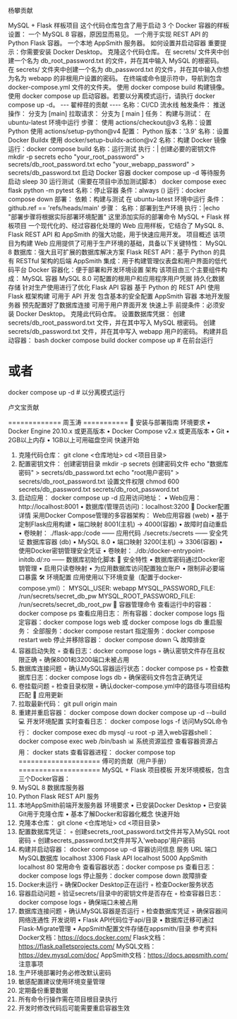 杨攀贡献





MySQL + Flask 样板项目
这个代码仓库包含了用于启动 3 个 Docker 容器的样板设置：
一个 MySQL 8 容器，原因显而易见。
一个用于实现 REST API 的 Python Flask 容器。
一个本地 AppSmith 服务器。
如何设置并启动容器
重要提示：你需要安装 Docker Desktop。
克隆这个代码仓库。
在 secrets/ 文件夹中创建一个名为 db_root_password.txt 的文件，并在其中输入 MySQL 的根密码。
在 secrets/ 文件夹中创建一个名为 db_password.txt 的文件，并在其中输入你想为名为 webapp 的非根用户设置的密码。
在终端或命令提示符中，导航到包含 docker-compose.yml 文件的文件夹。
使用 docker compose build 构建镜像。
使用 docker compose up 启动容器。若要以分离模式运行，请执行 docker compose up -d。
                --- 翟梓荏的贡献 ----
名称：CI/CD 流水线
触发条件：
推送操作：
分支为 [main]
拉取请求：
分支为 [ main ]
任务：
构建与测试：
在 ubuntu-latest 环境中运行
步骤：
使用 actions/checkout@v3
名称：设置 Python
使用 actions/setup-python@v4
配置：
Python 版本：'3.9'
名称：设置 Docker Buildx
使用 docker/setup-buildx-action@v2
名称：构建 Docker 镜像
运行：docker compose build
名称：运行测试
执行：|
创建必要的密钥文件
mkdir -p secrets
echo "your_root_password" > secrets/db_root_password.txt
echo "your_webapp_password" > secrets/db_password.txt
启动 Docker 容器
docker compose up -d
等待服务启动
sleep 30
运行测试（需要在项目中添加测试脚本）
docker compose exec flask python -m pytest
名称：停止容器
条件：always ()
运行：docker compose down
部署：
依赖：构建与测试
在 ubuntu-latest 环境中运行
条件：github.ref == 'refs/heads/main'
步骤：
名称：部署到生产环境
执行：|echo "部署步骤将根据实际部署环境配置"
这里添加实际的部署命令
MySQL + Flask 样板项目
一个现代化的、经过容器化处理的 Web 应用样板，它结合了 MySQL 8、Flask REST API 和 AppSmith 的强大功能，用于快速应用开发。
项目概述
该项目为构建 Web 应用提供了可用于生产环境的基础，具备以下关键特性：
MySQL 8 数据库：强大且可扩展的数据库解决方案
Flask REST API：基于 Python 的具有 RESTful 架构的后端
AppSmith 集成：用于构建管理仪表盘和用户界面的低代码平台
Docker 容器化：便于部署和开发环境设置
架构
该项目由三个主要组件构成：
MySQL 容器
MySQL 8.0
可配置的根用户和应用程序用户凭据
持久化数据存储
针对生产使用进行了优化
Flask API 容器
基于 Python 的 REST API
使用 Flask 框架构建
可用于 API 开发
包含基本的安全配置
AppSmith 容器
本地开发服务器
预先配置好了数据库连接
可用于用户界面开发
快速上手
前提条件：必须安装 Docker Desktop。
克隆此代码仓库。
设置数据库凭据：
创建 secrets/db_root_password.txt 文件，并在其中写入 MySQL 根密码。
创建 secrets/db_password.txt 文件，并在其中写入 webapp 用户的密码。
构建并启动容器：
bash
docker compose build
docker compose up        # 在前台运行
# 或者
docker compose up -d    # 以分离模式运行

卢文宝贡献



============= 周玉涛 ===========
🚀 安装与部署指南
环境要求
• Docker Engine 20.10.x 或更高版本
• Docker Compose v2.x 或更高版本
• Git
• 2GB以上内存
• 1GB以上可用磁盘空间
快速开始
1. 克隆代码仓库：
git clone <仓库地址>
cd <项目目录>
2. 配置密钥文件：
创建密钥目录
mkdir -p secrets
创建密码文件
echo "数据库密码" > secrets/db_password.txt
echo "root用户密码" > secrets/db_root_password.txt
设置文件权限
chmod 600 secrets/db_password.txt secrets/db_root_password.txt
3. 启动应用：
docker compose up -d
应用访问地址：
• Web应用：http://localhost:8001
• 数据库(管理员访问)：localhost:3200
🐳 Docker配置详情
采用Docker Compose管理的多容器架构：
Web应用容器 (web)
• 基于定制Flask应用构建
• 端口映射 8001(主机) → 4000(容器)
• 故障时自动重启
• 卷映射：
./flask-app:/code —— 应用代码
./secrets:/secrets —— 安全凭证
数据库容器 (db)
• MySQL 8.0
• 端口映射 3200(主机) → 3306(容器)
• 使用Docker密钥管理安全凭证
• 卷映射：
./db:/docker-entrypoint-initdb.d/:ro —— 数据库初始化脚本
🔐 安全特性
• 数据库密码通过Docker密钥管理
• 启用只读卷映射
• 为应用数据库访问配置独立账户
• 限制非必要端口暴露
🛠 环境配置
应用使用以下环境变量（配置于docker-compose.yml）：
MYSQL_USER: webapp
MYSQL_PASSWORD_FILE: /run/secrets/secret_db_pw
MYSQL_ROOT_PASSWORD_FILE: /run/secrets/secret_db_root_pw
📝 容器管理命令
查看运行中的容器：
docker compose ps
查看应用日志：
所有容器：docker compose logs
指定容器：docker compose logs web 或 docker compose logs db
重启服务：
全部服务：docker compose restart
指定服务：docker compose restart web
停止并移除容器：
docker compose down
🔍 故障排查
1. 容器启动失败
◦ 查看日志：docker compose logs
◦ 确认密钥文件存在且权限正确
◦ 确保8001和3200端口未被占用
2. 数据库连接问题
◦ 确认MySQL容器运行状态：docker compose ps
◦ 检查数据库日志：docker compose logs db
◦ 确保密码文件包含正确凭证
3. 卷挂载问题
◦ 检查目录权限
◦ 确认docker-compose.yml中的路径与项目结构匹配
🔄 应用更新
1. 拉取最新代码：
git pull origin main
2. 重建并重启容器：
docker compose down
docker compose up -d --build
💻 开发环境配置
实时查看日志：
docker compose logs -f
访问MySQL命令行：
docker compose exec db mysql -u root -p
进入web容器shell：
docker compose exec web /bin/bash
📊 系统资源监控
查看容器资源占用：
docker stats
查看容器进程：
docker compose top
==================== 傅可的贡献（用户手册） ====================
MySQL + Flask 项目模板
开发环境模板，包含三个Docker容器：
1. MySQL 8 数据库服务器
2. Python Flask REST API 服务
3. 本地AppSmith前端开发服务器
环境要求
• 已安装Docker Desktop
• 已安装Git用于克隆仓库
• 基本了解Docker和容器化概念
快速开始
1. 克隆本仓库：
git clone <仓库地址>
cd <项目目录>
2. 配置数据库凭证：
◦ 创建secrets_root_password.txt文件并写入MySQL root密码
◦ 创建secrets_password.txt文件并写入'webapp'用户密码
3. 构建并启动容器：
docker compose up -d
容器访问信息
服务 URL 端口
MySQL数据库 localhost 3306
Flask API localhost 5000
AppSmith localhost 80
常用命令
查看容器状态：docker compose ps
查看日志：docker compose logs
停止服务：docker compose down
故障排查
1. Docker未运行
◦ 确保Docker Desktop正在运行
◦ 检查Docker服务状态
2. 容器启动问题
◦ 验证secrets/目录中的密钥文件是否存在
◦ 检查容器日志：docker compose logs
◦ 确保端口未被占用
3. 数据库连接问题
◦ 确认MySQL容器是否运行
◦ 检查数据库凭证
◦ 确保容器间网络连通性
开发说明
• Flask API代码位于api/目录
• 数据库迁移可通过Flask-Migrate管理
• AppSmith配置文件存储在appsmith/目录
参考资料
Docker文档：https://docs.docker.com/
Flask文档：https://flask.palletsprojects.com/
MySQL文档：https://dev.mysql.com/doc/
AppSmith文档：https://docs.appsmith.com/
注意事项
1. 生产环境部署时务必修改默认密码
2. 敏感配置建议使用环境变量管理
3. 定期备份重要数据
4. 所有命令行操作需在项目根目录执行
5. 开发时修改代码后可能需要重启容器生效